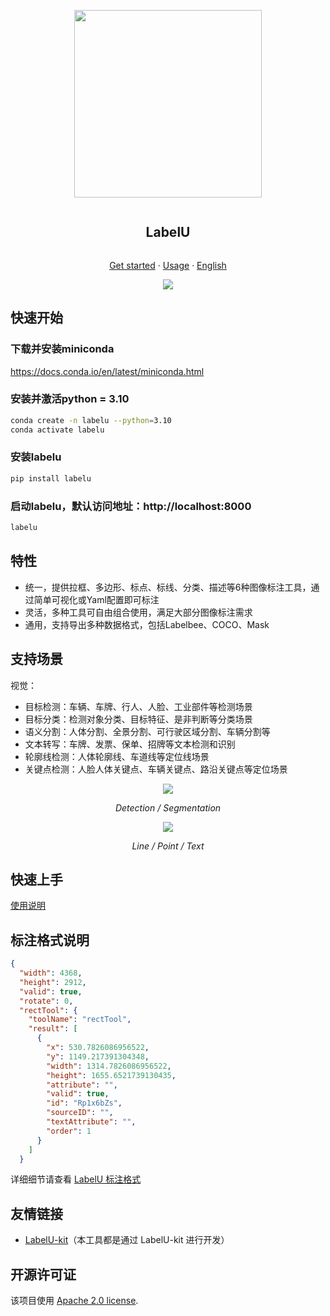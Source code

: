 
<div align="center">
<article style="display: flex; flex-direction: column; align-items: center; justify-content: center;">
    <p align="center"><img width="300" src="https://github.com/opendatalab/labelU/blob/main/images/labelU-logo.svg" /></p>
    <h1 style="width: 100%; text-align: center;">LabelU</h1>
    <p>
        <a href="#快速开始">Get started</a>
        ·
        <a href="#特性" >Usage</a>
        ·
        <a href="./README.md" >English</a>
    </p>
</article>
<img src="./docs/assets/main.png">

</div>

## 快速开始

### 下载并安装miniconda

https://docs.conda.io/en/latest/miniconda.html

### 安装并激活python = 3.10

```bash
conda create -n labelu --python=3.10
conda activate labelu
```

### 安装labelu

```bash
pip install labelu
```

### 启动labelu，默认访问地址：http://localhost:8000

```bash
labelu
```

## 特性

- 统一，提供拉框、多边形、标点、标线、分类、描述等6种图像标注工具，通过简单可视化或Yaml配置即可标注
- 灵活，多种工具可自由组合使用，满足大部分图像标注需求
- 通用，支持导出多种数据格式，包括Labelbee、COCO、Mask

## 支持场景

视觉：
- 目标检测：车辆、车牌、行人、人脸、工业部件等检测场景
- 目标分类：检测对象分类、目标特征、是非判断等分类场景
- 语义分割：人体分割、全景分割、可行驶区域分割、车辆分割等
- 文本转写：车牌、发票、保单、招牌等文本检测和识别
- 轮廓线检测：人体轮廓线、车道线等定位线场景
- 关键点检测：人脸人体关键点、车辆关键点、路沿关键点等定位场景

<div align="center">
  <img src="./docs/assets/annotation-detection-segmentation.gif"/>

  <i style="text-align: center;">Detection / Segmentation </i>
  
  <img src="./docs/assets/annotation-line-point-text.gif"/>

  <i style="text-align: center;">Line / Point / Text </i>
</p> 
</div>

## 快速上手

 [使用说明](./docs/README.md) 

## 标注格式说明

```json
{
  "width": 4368,
  "height": 2912,
  "valid": true,
  "rotate": 0,
  "rectTool": {
    "toolName": "rectTool",
    "result": [
      {
        "x": 530.7826086956522,
        "y": 1149.217391304348,
        "width": 1314.7826086956522,
        "height": 1655.6521739130435,
        "attribute": "",
        "valid": true,
        "id": "Rp1x6bZs",
        "sourceID": "",
        "textAttribute": "",
        "order": 1
      }
    ]
  }
```
详细细节请查看 [LabelU 标注格式](./docs/annotation/README.md)

## 友情链接

- [LabelU-kit](https://github.com/opendatalab/labelU-Kit)（本工具都是通过 LabelU-kit 进行开发）

## 开源许可证

该项目使用 [Apache 2.0 license](./LICENSE).
